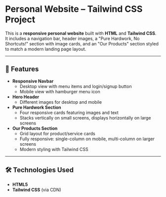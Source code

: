 # Personal Website – Tailwind CSS Project

This is a **responsive personal website** built with **HTML** and **Tailwind CSS**.  
It includes a navigation bar, header images, a "Pure Hardwork, No Shortcuts!" section with image cards, and an "Our Products" section styled to match a modern landing page layout.

---

## 📌 Features
- **Responsive Navbar**
  - Desktop view with menu items and login/signup button
  - Mobile view with hamburger menu icon
- **Hero Header**
  - Different images for desktop and mobile
- **Pure Hardwork Section**
  - Four responsive cards featuring images and text
  - Stacks vertically on small screens, displays horizontally on large screens
- **Our Products Section**
  - Grid layout for product/service cards
  - Fully responsive: single-column on mobile, multi-column on larger screens
  - Modern styling with Tailwind CSS

---

## 🛠 Technologies Used
- **HTML5**
- **Tailwind CSS** (via CDN)
